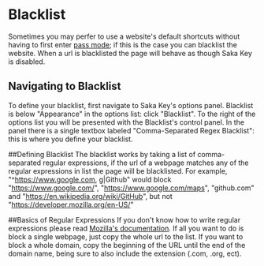 # Blacklist

Sometimes you may perfer to use a website's default shortcuts without having to first enter [pass mode](https://key.saka.io/tutorial/pass_keys); if this is the case you can blacklist the website. When a url is blacklisted the page will behave as though Saka Key is disabled.

## Navigating to Blacklist
To define your blacklist, first navigate to Saka Key's options panel. Blacklist is below "Appearance" in the options list: click "Blacklist". To the right of the options list you will be presented with the Blacklist's control panel. In the panel there is a single textbox labeled "Comma-Separated Regex Blacklist": this is where you define your blacklist.

##Defining Blacklist
The blacklist works by taking a list of comma-separated regular expressions, if the url of a webpage matches any of the regular expressions in list the page will be blacklisted. For example, "^https://www.google.com, g|Github" would block "https://www.google.com/", "https://www.google.com/maps", "github.com" and "https://en.wikipedia.org/wiki/GitHub", but not "https://developer.mozilla.org/en-US/"

##Basics of Regular Expressions
 If you don't know how to write regular expressions please read [Mozilla's documentation](https://developer.mozilla.org/en-US/docs/Web/JavaScript/Guide/Regular_Expressions). If all you want to do is block a single webpage, just copy the whole url to the list. If you want to block a whole domain, copy the beginning of the URL until the end of the domain name, being sure to also include the extension (.com, .org, ect).

